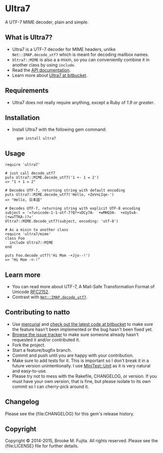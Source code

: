 # Ultra7
A UTF-7 MIME decoder, plain and simple.

## What is Ultra7?

* Ultra7 is a UTF-7 decoder for MIME headers, unlike `Net::IMAP.decode_utf7`
which is meant for decoding mailbox names. 
* `Ultra7::MIME` is also a a mixin, so you can conveniently combine it in another class by using
`include`.
* Read the [API documentation](http://www.rubydoc.info/gems/ultra7).
* Learn more about [Ultra7 at bitbucket](https://bitbucket.org/buruzaemon/ultra7/).


## Requirements

* Ultra7 does not really require anything, except a Ruby of _1.9 or greater_.


## Installation

* Install Ultra7 with the following gem command:

        gem install ultra7


## Usage
    require 'ultra7'

    # just call decode_utf7
    puts Ultra7::MIME.decode_utf7('1 +- 1 = 2')
    => "1 + 1 = 2"

    # Decodes UTF-7, returning string with default encoding
    puts Ultra7::MIME.decode_utf7('Hello, +ZeVnLIqe-')
    => "Hello, 日本語"

    # Decodes UTF-7, returning string with explicit UTF-8 encoding
    subject = '=?unicode-1-1-utf-7?Q?+vDCy7A-  +wMHQ3A-  +xUy5vA-(+wuTTKA-)?='
    Ultra7::MIME.decode_utf7(subject, encoding: 'utf-8')

    # As a mixin to another class
    require 'ultra7/mime'
    class Foo
      include Ultra7::MIME
    end

    puts Foo.decode_utf7('Hi Mom -+Jjo--!')
    => "Hi Mom -☺-!" 


## Learn more 
- You can read more about UTF-7, A Mail-Safe Transformation Format of Unicode [RFC2152](https://tools.ietf.org/html/rfc2152).
- Contrast with
  [`Net::IMAP.decode_utf7`](http://ruby-doc.org/stdlib-1.9.3/libdoc/net/imap/rdoc/Net/IMAP.html#method-c-decode_utf7).

## Contributing to natto
-  Use [mercurial](http://mercurial.selenic.com/) and [check out the latest code at bitbucket](https://bitbucket.org/buruzaemon/ultra7/src/) to make sure the feature hasn't been implemented or the bug hasn't been fixed yet.
-  [Browse the issue tracker](https://bitbucket.org/buruzaemon/ultra7/issues/) to make sure someone already hasn't requested it and/or contributed it.
-  Fork the project.
-  Start a feature/bugfix branch.
-  Commit and push until you are happy with your contribution.
-  Make sure to add tests for it. This is important so I don't break it in a future version unintentionally. I use [MiniTest::Unit](http://rubydoc.info/gems/minitest/MiniTest/Unit) as it is very natural and easy-to-use.
-  Please try not to mess with the Rakefile, CHANGELOG, or version. If you must have your own version, that is fine, but please isolate to its own commit so I can cherry-pick around it.

## Changelog
Please see the {file:CHANGELOG} for this gem's release history.

## Copyright
Copyright &copy; 2014-2015, Brooke M. Fujita. All rights reserved. Please see the {file:LICENSE} file for further details.
